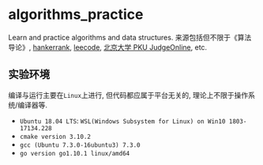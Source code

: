 # algorithms_practice
Learn and practice algorithms and data structures. 来源包括但不限于《算法导论》, [hankerrank](https://www.hackerrank.com), [leecode](https://leetcode.com/), [北京大学 PKU JudgeOnline](http://poj.org/), etc.


## 实验环境
编译与运行主要在`Linux`上进行, 但代码都应属于平台无关的, 理论上不限于操作系统/编译器等.     
- `Ubuntu 18.04 LTS`: `WSL(Windows Subsystem for Linux) on Win10 1803-17134.228`
- `cmake version 3.10.2`
- `gcc (Ubuntu 7.3.0-16ubuntu3) 7.3.0`
- `go version go1.10.1 linux/amd64`

